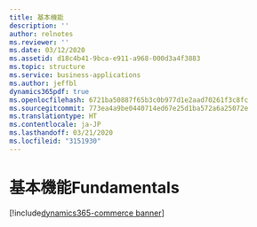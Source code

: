 ```yaml
---
title: 基本機能
description: ''
author: relnotes
ms.reviewer: ''
ms.date: 03/12/2020
ms.assetid: d18c4b41-9bca-e911-a968-000d3a4f3883
ms.topic: structure
ms.service: business-applications
ms.author: jeffbl
dynamics365pdf: true
ms.openlocfilehash: 6721ba50887f65b3c0b977d1e2aad70261f3c8fc
ms.sourcegitcommit: 773ea4a9be0440714ed67e25d1ba572a6a25072e
ms.translationtype: HT
ms.contentlocale: ja-JP
ms.lasthandoff: 03/21/2020
ms.locfileid: "3151930"
---
```

# <a name="fundamentals"></a><span data-ttu-id="41ed5-102">基本機能</span><span class="sxs-lookup"><span data-stu-id="41ed5-102">Fundamentals</span></span>

[!include[dynamics365-commerce banner](../includes/dynamics365-commerce.md)]

<!--structure start-->

<!--structure end-->



